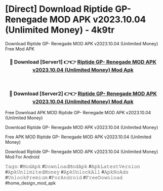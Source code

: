 # [Direct] Download Riptide GP- Renegade MOD APK v2023.10.04 (Unlimited Money) - 4k9tr
Download Riptide GP- Renegade MOD APK v2023.10.04 (Unlimited Money) Free Mod APK

<div align="center">
<h3>🔴 Download [Server1] 👉👉 <a href="https://apk-comot.site?title=Riptide_GP-_Renegade_MOD_APK_v2023.10.04_(Unlimited_Money)">Riptide GP- Renegade MOD APK v2023.10.04 (Unlimited Money) Mod Apk</a></h3><br>

<h3>🔴 Download [Server2] 👉👉 <a href="https://apk-comot.site?title=Riptide_GP-_Renegade_MOD_APK_v2023.10.04_(Unlimited_Money)">Riptide GP- Renegade MOD APK v2023.10.04 (Unlimited Money) Mod Apk</a></h3>
</div>


Free Download APK MOD Riptide GP- Renegade MOD APK v2023.10.04 (Unlimited Money)

Download Riptide GP- Renegade MOD APK v2023.10.04 (Unlimited Money) 

Free APK MOD Riptide GP- Renegade MOD APK v2023.10.04 (Unlimited Money) 

Download Riptide GP- Renegade MOD APK v2023.10.04 (Unlimited Money) Mod For Android

𝚃𝚊𝚐𝚜: #𝙼𝚘𝚍𝙰𝚙𝚔 #𝙳𝚘𝚠𝚗𝚕𝚘𝚊𝚍𝙼𝚘𝚍𝙰𝚙𝚔 #𝙰𝚙𝚔𝙻𝚊𝚝𝚎𝚜𝚝𝚅𝚎𝚛𝚜𝚒𝚘𝚗 #𝙰𝚙𝚔𝚄𝚗𝚕𝚒𝚖𝚒𝚝𝚎𝚍𝙼𝚘𝚗𝚎𝚢 #𝙰𝚙𝚔𝚄𝚗𝚕𝚘𝚌𝚔𝙰𝚕𝚕 #𝙰𝚙𝚔𝙽𝚘𝙰𝚍𝚜 #𝚄𝚗𝚕𝚘𝚌𝚔𝙿𝚛𝚎𝚖𝚒𝚞𝚖 #𝙵𝚘𝚛𝙰𝚗𝚍𝚛𝚘𝚒𝚍 #𝙵𝚛𝚎𝚎𝙳𝚘𝚠𝚗𝚕𝚘𝚊𝚍 #home_design_mod_apk